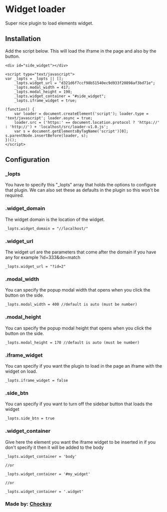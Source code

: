 # Widget loader

Super nice plugin to load elements widget.

## Installation

Add the script below. This will load the iframe in the page and also by the button.
	
	<div id="side_widget"></div>

	<script type="text/javascript">
    var _lopts = _lopts || [];
        _lopts.widget_url = "d321d6f7ccf98b51540ec9d933f20898af3bd71e";
        _lopts.modal_width = 417;
        _lopts.modal_height = 190;
        _lopts.widget_container = "#side_widget";
        _lopts.iframe_widget = true;

    (function() {
        var loader = document.createElement('script'); loader.type = 'text/javascript'; loader.async = true;
        loader.src = ('https:' == document.location.protocol ? 'https://' : 'http://') + 'localhost/src/loader-v1.0.js';
        var s = document.getElementsByTagName('script')[0]; s.parentNode.insertBefore(loader, s);
    })();
	</script>   


## Configuration

### _lopts

You have to specify this "_lopts" array that holds the options to configure that plugin. We can also set these as defaults in the plugin so this won't be required.

### .widget_domain

The widget domain is the location of the widget.

	_lopts.widget_domain = "//localhost/"

### .widget_url

The widget url are the parameters that come after the domain if you have any for example ?id=333&do=match

	_lopts.widget_url = "?id=2"

### .modal_width

You can specify the popup modal width that opens when you click the button on the side.

	_lopts.modal_width = 400 //default is auto (must be number)

### .modal_height

You can specify the popup modal height that opens when you click the button on the side.

	_lopts.modal_height = 170 //default is auto (must be number)

### .iframe_widget

You can specify if you want the plugin to load in the page an iframe with the widget on load.

	_lopts.iframe_widget = false

### .side_btn

You can specify if you want to turn off the sidebar button that loads the widget

	_lopts.side_btn = true

### .widget_container

Give here the element you want the iframe widget to be inserted in if you don't specify it then it will be added to the body

	_lopts.widget_container = 'body' 

	//or 

	_lopts.widget_container = '#my_widget'

	//or

	_lopts.widget_container = '.widget'


### Made by: [Chocksy](http://github.com/Chocksy)
